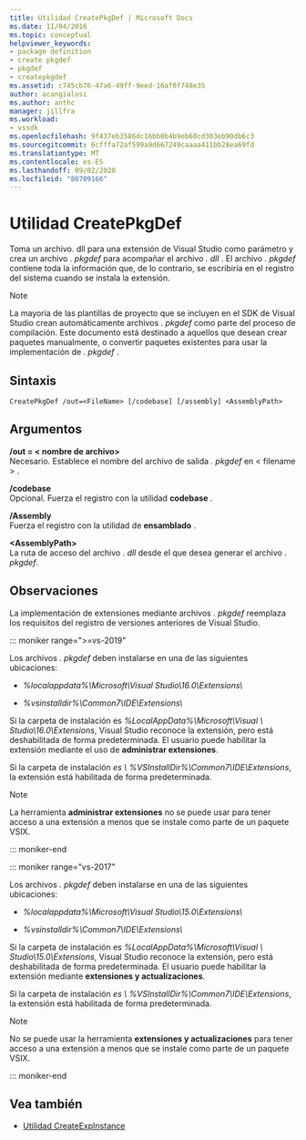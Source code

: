 ```yaml
---
title: Utilidad CreatePkgDef | Microsoft Docs
ms.date: 11/04/2016
ms.topic: conceptual
helpviewer_keywords:
- package definition
- create pkgdef
- pkgdef
- createpkgdef
ms.assetid: c745cb76-47a6-49ff-9eed-16af0f748e35
author: acangialosi
ms.author: anthc
manager: jillfra
ms.workload:
- vssdk
ms.openlocfilehash: 9f437eb3586dc16bb0b4b9eb60cd303eb90db6c3
ms.sourcegitcommit: 6cfffa72af599a9d667249caaaa411bb28ea69fd
ms.translationtype: MT
ms.contentlocale: es-ES
ms.lasthandoff: 09/02/2020
ms.locfileid: "80709166"
---
```

# <a name="createpkgdef-utility"></a>Utilidad CreatePkgDef
Toma un archivo. dll para una extensión de Visual Studio como parámetro y crea un archivo *. pkgdef* para acompañar el archivo *. dll* . El archivo *. pkgdef* contiene toda la información que, de lo contrario, se escribiría en el registro del sistema cuando se instala la extensión.

> [!NOTE]
> La mayoría de las plantillas de proyecto que se incluyen en el SDK de Visual Studio crean automáticamente archivos *. pkgdef* como parte del proceso de compilación. Este documento está destinado a aquellos que desean crear paquetes manualmente, o convertir paquetes existentes para usar la implementación de *. pkgdef*  .

## <a name="syntax"></a>Sintaxis

```
CreatePkgDef /out=<FileName> [/codebase] [/assembly] <AssemblyPath>
```

## <a name="arguments"></a>Argumentos
**/out = &lt; nombre de archivo&gt;**\
Necesario. Establece el nombre del archivo de salida *. pkgdef* en &lt; filename &gt; .

**/codebase**\
Opcional. Fuerza el registro con la utilidad **codebase** .

**/Assembly**\
Fuerza el registro con la utilidad de **ensamblado** .

**&lt;AssemblyPath&gt;**\
La ruta de acceso del archivo *. dll* desde el que desea generar el archivo *. pkgdef*.

## <a name="remarks"></a>Observaciones
La implementación de extensiones mediante archivos *. pkgdef* reemplaza los requisitos del registro de versiones anteriores de Visual Studio.

::: moniker range=">=vs-2019"

Los archivos *. pkgdef* deben instalarse en una de las siguientes ubicaciones:

- *%localappdata%\Microsoft\Visual Studio\16.0\Extensions\\*

- *%vsinstalldir%\Common7\IDE\Extensions\\*

Si la carpeta de instalación es *%LocalAppData%\Microsoft\Visual \\ Studio\16.0\Extensions*, Visual Studio reconoce la extensión, pero está deshabilitada de forma predeterminada. El usuario puede habilitar la extensión mediante el uso de **administrar extensiones**.

Si la carpeta de instalación *es \\ %VSInstallDir%\Common7\IDE\Extensions*, la extensión está habilitada de forma predeterminada.

> [!NOTE]
> La herramienta **administrar extensiones** no se puede usar para tener acceso a una extensión a menos que se instale como parte de un paquete VSIX.

::: moniker-end

::: moniker range="vs-2017"

Los archivos *. pkgdef* deben instalarse en una de las siguientes ubicaciones:

- *%localappdata%\Microsoft\Visual Studio\15.0\Extensions\\*

- *%vsinstalldir%\Common7\IDE\Extensions\\*

Si la carpeta de instalación es *%LocalAppData%\Microsoft\Visual \\ Studio\15.0\Extensions*, Visual Studio reconoce la extensión, pero está deshabilitada de forma predeterminada. El usuario puede habilitar la extensión mediante **extensiones y actualizaciones**.

Si la carpeta de instalación *es \\ %VSInstallDir%\Common7\IDE\Extensions*, la extensión está habilitada de forma predeterminada.

> [!NOTE]
> No se puede usar la herramienta **extensiones y actualizaciones** para tener acceso a una extensión a menos que se instale como parte de un paquete VSIX.

::: moniker-end

## <a name="see-also"></a>Vea también
- [Utilidad CreateExpInstance](../../extensibility/internals/createexpinstance-utility.md)
